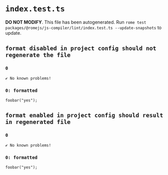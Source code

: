 # `index.test.ts`

**DO NOT MODIFY**. This file has been autogenerated. Run `rome test packages/@romejs/js-compiler/lint/index.test.ts --update-snapshots` to update.

## `format disabled in project config should not regenerate the file`

### `0`

```
✔ No known problems!

```

### `0: formatted`

```
foobar("yes");

```

## `format enabled in project config should result in regenerated file`

### `0`

```
✔ No known problems!

```

### `0: formatted`

```
foobar("yes");

```
